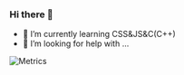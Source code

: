 ### Hi there 👋

- 🌱 I’m currently learning CSS&JS&C(C++)
- 🤔 I’m looking for help with ...

![Metrics](https://metrics.lecoq.io/sun0225SUN?template=classic&config.timezone=Asia%2FShanghai)
